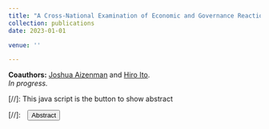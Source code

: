 ```yaml
---
title: "A Cross-National Examination of Economic and Governance Reactions to Global Inflation Shocks (2010 - 2022)"
collection: publications
date: 2023-01-01

venue: ''

---
```


**Coauthors:** [Joshua Aizenman][jaizenman] and [Hiro Ito][hito].
<br>
_In progress._

[jaizenman]: https://dornsife.usc.edu/profile/joshua-aizenman/
[hito]: https://web.pdx.edu/~ito/

[//]: This java script is the button to show abstract
<script>
 function visib(id) {
  var x = document.getElementById(id);
  if (x.style.display === "block") {
    x.style.display = "none";
  } else {
    x.style.display = "block";
  }
}
</script>

[//]:&emsp;<button onclick="visib('polariz')" class="btn btn--inverse btn--small">Abstract</button>
